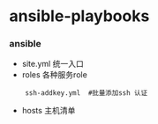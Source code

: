 # ansible-playbooks

### ansible 

* site.yml  统一入口
* roles     各种服务role

```
    ssh-addkey.yml  #批量添加ssh 认证
```
* hosts     主机清单
